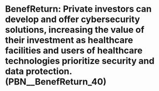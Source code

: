 # BenefReturn: __Private investors can develop and offer cybersecurity solutions, increasing the value of their investment as healthcare facilities and users of healthcare technologies prioritize security and data protection.__ (PBN__BenefReturn_40)

